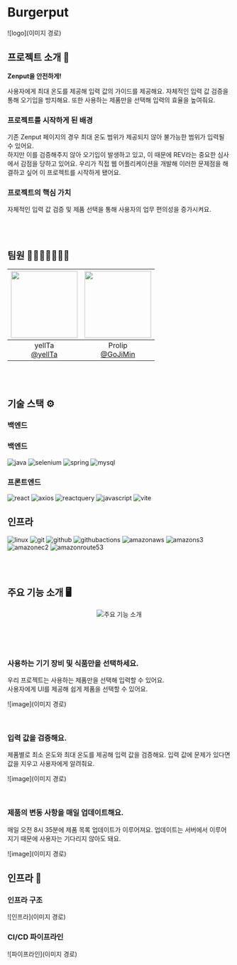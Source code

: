 # Burgerput

![logo](이미지 경로)

## 프로젝트 소개 📝

**Zenput을 안전하게!**

사용자에게 최대 온도를 제공해 입력 값의 가이드를 제공해요.
자체적인 입력 값 검증을 통해 오기입을 방지해요.
또한 사용하는 제품만을 선택해 입력의 효율을 높여줘요.

### 프로젝트를 시작하게 된 배경

기존 Zenput 페이지의 경우 최대 온도 범위가 제공되지 않아 불가능한 범위가 입력될 수 있어요.  
하지만 이를 검증해주지 않아 오기입이 발생하고 있고, 이 때문에 REV라는 중요한 심사에서 감점을 당하고 있어요.
우리가 직접 웹 어플리케이션을 개발해 이러한 문제점을 해결하고 싶어 이 프로젝트를 시작하게 됐어요.

### 프로젝트의 핵심 가치

자체적인 입력 값 검증 및 제품 선택을 통해 사용자의 업무 편의성을 증가시켜요.

<br />
<br />

## 팀원 👨‍👨‍👧‍👧👩‍👦‍👦

|<img src="https://avatars.githubusercontent.com/u/32352161?v=4" width="150" height="150"/>|<img src="https://avatars.githubusercontent.com/u/112407281?v=4" width="150" height="150"/>|
|:-:|:-:|
|yellTa<br/>[@yellTa](https://github.com/yellTa)|Prolip<br/>[@GoJiMin](https://github.com/GoJiMin)|

<br />
<br />

## 기술 스택 ⚙️

### 백엔드

### 백엔드

![java](https://img.shields.io/badge/java-64BAFF?style=for-the-badge&logo=openjdk&logoColor=white)
![selenium](https://img.shields.io/badge/selenium-43B02A?style=for-the-badge&logo=selenium&logoColor=white)
![spring](https://img.shields.io/badge/spring-6DB33F?style=for-the-badge&logo=spring&logoColor=white)
![mysql](https://img.shields.io/badge/mysql-4479A1?style=for-the-badge&logo=mysql&logoColor=white)

### 프론트엔드

![react](https://img.shields.io/badge/react-61DAFB?style=for-the-badge&logo=react&logoColor=black)
![axios](https://img.shields.io/badge/axios-5A29E4?style=for-the-badge&logo=axios&logoColor=white)
![reactquery](https://img.shields.io/badge/reactquery-FF4154?style=for-the-badge&logo=reactquery&logoColor=white)
![javascript](https://img.shields.io/badge/javascript-F7DF1E?style=for-the-badge&logo=javascript&logoColor=black)
![vite](https://img.shields.io/badge/vite-646CFF?style=for-the-badge&logo=vite&logoColor=white)

## 인프라

![linux](https://img.shields.io/badge/linux-FCC624?style=for-the-badge&logo=linux&logoColor=black)
![git](https://img.shields.io/badge/git-F05032?style=for-the-badge&logo=git&logoColor=white)
![github](https://img.shields.io/badge/github-181717?style=for-the-badge&logo=github)
![githubactions](https://img.shields.io/badge/githubactions-2088FF?style=for-the-badge&logo=githubactions&logoColor=white)
![amazonaws](https://img.shields.io/badge/amazonaws-232F3E?style=for-the-badge&logo=amazonaws)
![amazons3](https://img.shields.io/badge/amazons3-569A31?style=for-the-badge&logo=amazons3&logoColor=white)
![amazonec2](https://img.shields.io/badge/amazonec2-FF9900?style=for-the-badge&logo=amazonec2&logoColor=white)
![amazonroute53](https://img.shields.io/badge/amazonroute53-8C4FFF?style=for-the-badge&logo=amazonroute53&logoColor=white)


<br />
<br />

## 주요 기능 소개 🖥️

<p align="center">
  <img src="이미지 경로" alt="주요 기능 소개" />
</p>

<br />
<br />
<br />

### 사용하는 기기 장비 및 식품만을 선택하세요.

우리 프로젝트는 사용하는 제품만을 선택해 입력할 수 있어요.  
사용자에게 UI를 제공해 쉽게 제품을 선택할 수 있어요.

![image](이미지 경로)

<br />

### 입력 값을 검증해요.

제품별로 최소 온도와 최대 온도를 제공해 입력 값을 검증해요.
입력 값에 문제가 있다면 값을 지우고 사용자에게 알려줘요.

![image](이미지 경로)

<br />

### 제품의 변동 사항을 매일 업데이트해요.

매일 오전 8시 35분에 제품 목록 업데이트가 이루어져요.
업데이트는 서버에서 이루어지기 때문에 사용자는 기다리지 않아도 돼요.

![image](이미지 경로)

## 인프라 🧬

### 인프라 구조

![인프라](이미지 경로)

### CI/CD 파이프라인

![파이프라인](이미지 경로)

<br />
<br />


